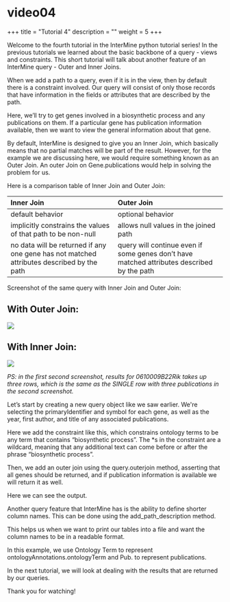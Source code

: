 # video04

+++ title = "Tutorial 4" description = "" weight = 5 +++    


Welcome to the fourth tutorial in the InterMine python tutorial series! In the previous tutorials we learned about the basic backbone of a query - views and constraints. This short tutorial will talk about another feature of an InterMine query - Outer and Inner Joins.

When we add a path to a query, even if it is in the view, then by default there is a constraint involved. Our query will consist of only those records that have information in the fields or attributes that are described by the path.

Here, we’ll try to get genes involved in a biosynthetic process and any publications on them. If a particular gene has publication information available, then we want to view the general information about that gene.

By default, InterMine is designed to give you an Inner Join, which basically means that no partial matches will be part of the result. However, for the example we are discussing here, we would require something known as an Outer Join. An outer Join on Gene.publications would help in solving the problem for us.

Here is a comparison table of Inner Join and Outer Join:

| Inner Join | Outer Join |
| :--- | :--- |
| default behavior | optional behavior |
| implicitly constrains the values of that path to be non-null | allows null values in the joined path |
| no data will be returned if any one gene has not matched attributes described by the path | query will continue even if some genes don’t have matched attributes described by the path |

Screenshot of the same query with Inner Join and Outer Join:

## With Outer Join:

![](https://i.imgur.com/av7Jggf.png)

## With Inner Join:

![](https://i.imgur.com/vXuoN3Q.png)

_PS: in the first second screenshot, results for 0610009B22Rik takes up three rows, which is the same as the SINGLE row with three publications in the second screenshot._

Let’s start by creating a new query object like we saw earlier. We're selecting the primaryIdentifier and symbol for each gene, as well as the year, first author, and title of any associated publications.

Here we add the constraint like this, which constrains ontology terms to be any term that contains “biosynthetic process”. The \*s in the constraint are a wildcard, meaning that any additional text can come before or after the phrase “biosynthetic process”.

Then, we add an outer join using the query.outerjoin method, asserting that all genes should be returned, and if publication information is available we will return it as well.

Here we can see the output.

Another query feature that InterMine has is the ability to define shorter column names. This can be done using the add\_path\_description method.

This helps us when we want to print our tables into a file and want the column names to be in a readable format.

In this example, we use Ontology Term to represent ontologyAnnotations.ontologyTerm and Pub. to represent publications.

In the next tutorial, we will look at dealing with the results that are returned by our queries.

Thank you for watching!

